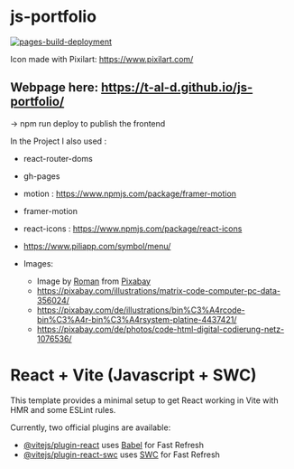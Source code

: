 # js-portfolio

[![pages-build-deployment](https://github.com/T-Al-D/js-portfolio/actions/workflows/pages/pages-build-deployment/badge.svg)](https://github.com/T-Al-D/js-portfolio/actions/workflows/pages/pages-build-deployment)

Icon made with Pixilart: https://www.pixilart.com/

## Webpage here: https://t-al-d.github.io/js-portfolio/

-> npm run deploy to publish the frontend

In the Project I also used :

-   react-router-doms
-   gh-pages
-   motion : https://www.npmjs.com/package/framer-motion
-   framer-motion
-   react-icons : https://www.npmjs.com/package/react-icons
-   https://www.piliapp.com/symbol/menu/

-   Images:
    -   Image by <a href="https://pixabay.com/users/akitada31-172067/?utm_source=link-attribution&utm_medium=referral&utm_campaign=image&utm_content=6524741">Roman</a> from <a href="https://pixabay.com//?utm_source=link-attribution&utm_medium=referral&utm_campaign=image&utm_content=6524741">Pixabay</a>
    -   https://pixabay.com/illustrations/matrix-code-computer-pc-data-356024/
    -   https://pixabay.com/de/illustrations/bin%C3%A4rcode-bin%C3%A4r-bin%C3%A4rsystem-platine-4437421/
    -   https://pixabay.com/de/photos/code-html-digital-codierung-netz-1076536/

# React + Vite (Javascript + SWC)

This template provides a minimal setup to get React working in Vite with HMR and some ESLint rules.

Currently, two official plugins are available:

-   [@vitejs/plugin-react](https://github.com/vitejs/vite-plugin-react/blob/main/packages/plugin-react/README.md) uses [Babel](https://babeljs.io/) for Fast Refresh
-   [@vitejs/plugin-react-swc](https://github.com/vitejs/vite-plugin-react-swc) uses [SWC](https://swc.rs/) for Fast Refresh
